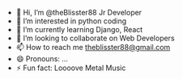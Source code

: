 - 👋 Hi, I’m @theBlisster88 Jr Developer
- 👀 I’m interested in python coding
- 🌱 I’m currently learning Django, React
- 💞️ I’m looking to collaborate on Web Developers
- 📫 How to reach me theblisster88@gmail.com
- 😄 Pronouns: ...
- ⚡ Fun fact: Loooove Metal Music

<!---
theBlisster88/theBlisster88 is a ✨ special ✨ repository because its `README.md` (this file) appears on your GitHub profile.
You can click the Preview link to take a look at your changes.
--->
